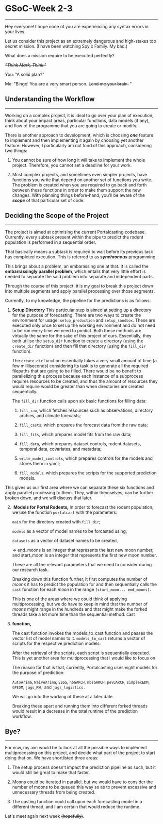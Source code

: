 # GSoC-Week 2-3

---

Hey everyone! I hope none of you are experiencing any syntax errors in your lives.

Let us consider this project as an extremely dangerous and high-stakes top secret mission. (I have been watching Spy x Family. My bad.)

What does a mission require to be executed perfectly?

*~~"Think Mark, Think."~~*

You: "A solid plan?"

Me: "Bingo! You are a very smart person. ~~Lend me your brain.~~ "

## Understanding the Workflow

---

Working on a complex project, it is ideal to go over your plan of execution, think about your impact areas, particular functions, data models (if any), and flow of the programme that you are going to create or modify.

There is another approach to development, which is choosing ***one*** feature to implement and then implementing it again by choosing yet another feature. However, I particularly am not fond of this approach, considering two things:

1. You cannot be sure of how long it will take to implement the whole project. Therefore, you cannot set a deadline for your work.

2. Most complex projects, and sometimes even simpler projects, have functions you write that depend on another set of functions you write. The problem is created when you are required to go back and forth between these functions in order to make them support the new changes. With planning things before-hand, you'll be aware of the ***scope*** of that particular set of code.

## Deciding the Scope of the Project

---

The project is aimed at optimising the current Portalcasting codebase. Currently, every subtask present within the pipe to predict the rodent population is performed in a sequential order.

That basically means a subtask is required to wait before its previous task has completed execution. This is referred to as ***synchronous*** programming.

This brings about a problem, an embarassing one at that. It is called the **embarrassingly parallel problem**, which entails that very little effort is needed to separate the said problem into separate and independent parts.

Through the course of this project, it is my goal to break this project down into multiple segments and apply parallel processing over those segments.

Currently, to my knowledge, the pipeline for the predictions is as follows:

1. **Setup Directory** This particular step is aimed at setting up a directory for the purpose of forecasting. There are two ways to create the environment for usage: `setup_production` and `setup_sandbox`. These are executed only once to set up the working environment and do not need to be run every time we need to predict. Both these methods are virtually the same for the sake of this project of ours. Essentially, they both utilise the `setup_dir` function to create a directory (using the `create_dir` function) and then fill that directory (using the `fill_dir` function).
   
   The `create_dir` function essentially takes a very small amount of time (a few milliiseconds) considering its task is to generate all the required filepaths that are going to be filled. There would be no benefit to parallelizing this process because each instance of a subprocess requires resources to be created, and thus the amount of resources they would require would be greater than when directories are created sequentially.
   
   The `fill_dir` function calls upon six basic functions for filling data:
   
   1. `fill_raw`, which fetches resources such as observations, directory archies, and climate forecasts;
   
   2. `fill_casts`, which prepares the forecast data from the raw data;
   
   3. `fill_fits`, which prepares model fits from the raw data;
   
   4. `fill_data`, which prepares dataset controls, rodent datasets, temporal data, covariates, and metadata;
   
   5. `write_model_controls`, which prepares controls for the models and stores them in yaml;
   
   6. `fill_models`, which prepares the scripts for the supported prediction models.

This gives us our first area where we can separate these six functions and apply parallel processing to them. They, within themselves, can be further broken down, and we will discuss that later.

2.  **Models for Portal Rodents,** In order to forecast the rodent population, we use the function `portalcast` with the parameters:
   
   `main` for the directory created with `fill_dir`;
   
   `models` as a vector of model names to be forcasted using;
   
   `datasets` as a vector of dataset names to be created,
   
   => end_moons is an integer that represents the last new moon number, and start_moon is an integer that represents the first new moon number.
   
   These are all the relevant parameters that we need to consider during our research task.
   
   Breaking down this function further, it first computes the number of *moons* it has to predict the population for and then sequentially calls the `cast` function for each *moon* in the range `[start_moon... end_moons].`
   
   This is one of the areas where we could think of applying multiprocessing, but we do have to keep in mind that the number of *moons* might range in the hundreds and that might make the forked threads take a lot more time than the sequential method. cast

3. **function,**
   
   The cast function invokes the models_to_cast function and passes the vector list of model names to it. `models_to_cast` returns a vector of scripts for the respective prediction models.
   
   After the retrieval of the scripts, each script is sequentially executed. This is yet another area for multiprocessing that I would like to focus on.
   
   The reason for that is that, currently, Portalcasting uses eight models for the purpose of prediction:
   
   `AutoArima`, `NaiveArima`, `ESSS`, `nbGARCH`, `nbsGARCH`, `pevGARCH`, `simplexEDM`, `GPEDM`, `jags_RW,` and `jags_logistics.`
   
   We will go into the working of these at a later date.
   
   Breaking these apart and running them into different forked threads would result in a decrease in the total runtime of the prediction workflow.

## Bye?

---

For now, my aim would be to look at all the possible ways to implement multiprocessing on this project, and decide what part of the project to start doing that on. We have shortlisted three areas:

1. The setup process doesn't impact the prediction pipeline as such, but it would still be great to make that faster.

2. Moons could be iterated in parallel, but we would have to consider the number of moons to be queued this way so as to prevent excessive and unnecessary threads from being created.

3. The casting function could call upon each forecasting model in a different thread, and I am certain that would reduce the runtime.

Let's meet again next week ~~(hopefully)~~.
